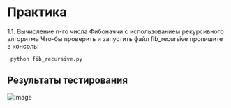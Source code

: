 # Практика 
1.1. Вычисление n-го числа Фибоначчи с использованием рекурсивного алгоритма
Что-бы проверить и запустить файл fib_recursive пропишите в консоль:
```Mysql
 python fib_recursive.py
```
## Результаты тестирования 
![image](https://github.com/user-attachments/assets/258c8a1a-be48-44d7-a13f-a71d900bfa95)




